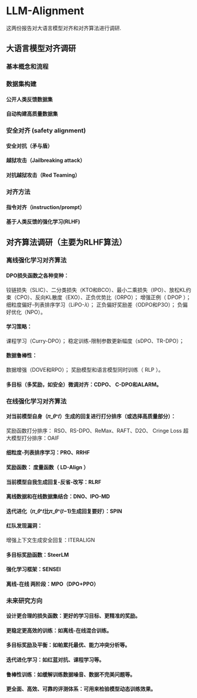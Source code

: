 # LLM-Alignment
这两份报告对大语言模型对齐和对齐算法进行调研.


## 大语言模型对齐调研
### 基本概念和流程
### 数据集构建
#### 公开人类反馈数据集
#### 自动构建高质量数据集
### 安全对齐 (safety alignment)
#### 安全对抗（矛与盾）
#### 越狱攻击（Jailbreaking attack）
#### 对抗越狱攻击（Red Teaming）
### 对齐方法
#### 指令对齐（instruction/prompt）
#### 基于人类反馈的强化学习(RLHF)



## 对齐算法调研（主要为RLHF算法）
### 离线强化学习对齐算法
#### DPO损失函数之各种变种：
  铰链损失（SLIC）、二分类损失（KTO和BCO）、最小二乘损失（IPO）、放松KL约束（CPO）、反向KL散度（EXO）、正负优势比（ORPO）；
  增强正例（ DPOP ）；
  细粒度偏好-列表排序学习（LiPO-𝜆）；
  正负偏好奖励差（ODPO和P3O）；
  负偏好优化（NPO）。
#### 学习策略：
  课程学习（Curry-DPO）；
  稳定训练-限制参数更新幅度（sDPO、TR-DPO）；
#### 数据鲁棒性：
  数据增强（DOVE和RPO）；
  奖励模型和语言模型同时训练（ RLP ）。
#### 多目标（多奖励，如安全）微调对齐：CDPO、 C-DPO和ALARM。
### 在线强化学习对齐算法
#### 对当前模型自身（𝜋_𝜃^𝑡）生成的回复进行打分排序（或选择高质量部分）：
  奖励函数打分排序： RSO、RS-DPO、ReMax、RAFT、D2O、 Cringe Loss
  超大模型打分排序：OAIF
#### 细粒度-列表排序学习：PRO、RRHF
#### 奖励函数： 度量函数（ LD-Align ）
#### 当前模型自我生成回复-反省-改写：RLRF
#### 离线数据和在线数据集结合：DNO、IPO-MD
#### 迭代进化（𝜋_𝜃^𝑡比𝜋_𝜃^(𝑡−1)生成回复要好）：SPIN
#### 红队发现漏洞：
  增强上下文生成安全回复：ITERALIGN
#### 多目标奖励函数：SteerLM
#### 强化学习框架：SENSEI
#### 离线-在线 两阶段：MPO（DPO+PPO）
### 未来研究方向
#### 设计更合理的损失函数：更好的学习目标、更精准的奖励。
#### 更稳定更高效的训练：如离线-在线混合训练。
#### 多目标奖励及平衡：如帕累托最优、能力冲突分析等。
#### 迭代进化学习：如红蓝对抗、课程学习等。
#### 鲁棒性训练：如缓解训练数据噪音、数据不完美问题等。
#### 更全面、高效、可靠的评测体系：可用来检验模型动态训练效果。
